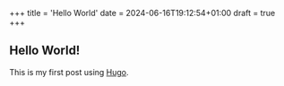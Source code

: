 +++
title = 'Hello World'
date = 2024-06-16T19:12:54+01:00
draft = true
+++
## Hello World!

This is my first post using [Hugo](https://gohugo.io).
